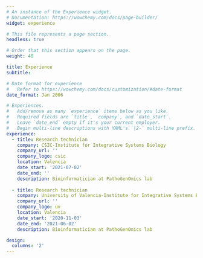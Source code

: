 ```yaml
---
# An instance of the Experience widget.
# Documentation: https://wowchemy.com/docs/page-builder/
widget: experience

# This file represents a page section.
headless: true

# Order that this section appears on the page.
weight: 40

title: Experience
subtitle:

# Date format for experience
#   Refer to https://wowchemy.com/docs/customization/#date-format
date_format: Jan 2006

# Experiences.
#   Add/remove as many `experience` items below as you like.
#   Required fields are `title`, `company`, and `date_start`.
#   Leave `date_end` empty if it's your current employer.
#   Begin multi-line descriptions with YAML's `|2-` multi-line prefix.
experience:
  - title: Research technician
    company: CSIC-Institute for Integrative Systems Biology
    company_url: ''
    company_logo: csic
    location: Valencia
    date_start: '2021-07-02'
    date_end: ''
    description: Bioinformatician at PathoGenOmics lab
        
  - title: Research technician
    company: University of Valencia-Institute for Integrative Systems Biology
    company_url: ''
    company_logo: uv
    location: Valencia
    date_start: '2020-11-03'
    date_end: '2021-06-02'
    description: Bioinformatician at PathoGenOmics lab

design:
  columns: '2'
---
```

